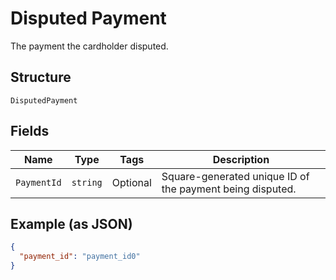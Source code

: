 
# Disputed Payment

The payment the cardholder disputed.

## Structure

`DisputedPayment`

## Fields

| Name | Type | Tags | Description |
|  --- | --- | --- | --- |
| `PaymentId` | `string` | Optional | Square-generated unique ID of the payment being disputed. |

## Example (as JSON)

```json
{
  "payment_id": "payment_id0"
}
```

